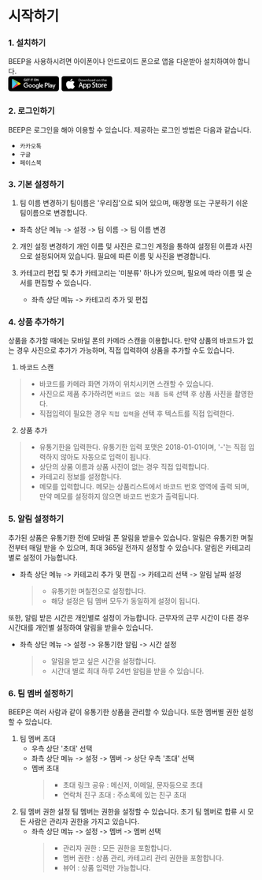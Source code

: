 # 시작하기 

### 1. 설치하기
BEEP을 사용하시려면 아이폰이나 안드로이드 폰으로 앱을 다운받아 설치하여야 합니다.<br/>
[![github pages](_images/googleplay.png)](http://play.google.com/store/apps/details?id=com.bgpworks.beep)
[![github pages](_images/appstore.png)](http://itunes.apple.com/app/1242739153)

### 2. 로그인하기
BEEP은 로그인을 해야 이용할 수 있습니다. 제공하는 로그인 방법은 다음과 같습니다.
- `카카오톡`
- `구글`
- `페이스북`

### 3. 기본 설정하기
 1. 팀 이름 변경하기
     팀이름은 '우리집'으로 되어 있으며, 매장명 또는 구분하기 쉬운 팀이름으로 변경합니다.
   - 좌측 상단 메뉴 -> 설정 -> 팀 이름 -> 팀 이름 변경
   
 2. 개인 설정 변경하기
     개인 이름 및 사진은 로그인 계정을 통하여 설정된 이름과 사진으로 설정되어져 있습니다. 필요에 따른 이름 및 사진을 변경합니다.
 
 3. 카테고리 편집 및 추가
    카테고리는 '미분류' 하나가 있으며, 필요에 따라 이름 및 순서를 편집할 수 있습니다.
    - 좌측 상단 메뉴 -> 카테고리 추가 및 편집 


### 4. 상품 추가하기
상품을 추가할 때에는 모바일 폰의 카메라 스캔을 이용합니다.
만약 상품의 바코드가 없는 경우 사진으로 추가가 가능하며, 직접 입력하여 상품을 추가할 수도 있습니다.
1. 바코드 스캔 
  > * 바코드를 카메라 화면 가까이 위치시키면 스캔할 수 있습니다.
  > * 사진으로 제품 추가하려면 `바코드 없는 제품 등록` 선택 후 상품 사진을 촬영한다.
  > * 직접입력이 필요한 경우 `직접 입력`을 선택 후 텍스트를 직접 입력한다. 
2.  상품 추가
  > * 유통기한을 입력한다. 유통기한 입력 포맷은 2018-01-01이며, '-'는 직접 입력하지 않아도 자동으로 입력이 됩니다.
  > * 상단의 상품 이름과 상품 사진이 없는 경우 직접 입력합니다.
  > * 카테고리 정보를 설정합니다.
  > * 메모를 입력합니다. 메모는 상품리스트에서 바코드 번호 영역에 출력 되며, 만약 메모를 설정하지 않으면 바코드 번호가 출력됩니다. 

### 5. 알림 설정하기
추가된 상품은 유통기한 전에 모바일 폰 알림을 받을수 있습니다. 알림은 유통기한 며칠전부터 매일 받을 수 있으며, 최대 365일 전까지 설정할 수 있습니다. 알림은 카테고리별로 설정이 가능합니다.
 - 좌측 상단 메뉴 -> 카테고리 추가 및 편집 -> 카테고리 선택 -> 알림 날짜 설정
   > * 유통기한 며칠전으로 설정합니다.
   > * 해당 설정은 팀 멤버 모두가 동일하게 설정이 됩니다.

또한, 알림 받은 시간은 개인별로 설정이 가능합니다. 근무자의 근무 시간이 다른 경우 시간대를 개인별 설정하여 알림을 받을수 있습니다.
 - 좌측 상단 메뉴 -> 설정 -> 유통기한 알림 -> 시간 설정
   > * 알림을 받고 싶은 시간을 설정합니다.
   > * 시간대 별로 최대 하루 24번 알림을 받을 수 있습니다.

### 6. 팀 멤버 설정하기
BEEP은 여러 사람과 같이 유통기한 상품을 관리할 수 있습니다. 또한 멤버별 권한 설정할 수 있습니다.
 1. 팀 멤버 초대
    - 우측 상단 '초대' 선택
    - 좌측 상단 메뉴 -> 설정 -> 멤버 -> 상단 우측 '초대' 선택
    - 멤버 초대
      > * 초대 링크 공유 : 메신저, 이메일, 문자등으로 초대
      > * 연락처 친구 초대 : 주소록에 있는 친구 초대
 2. 팀 멤버 권한 설정
     팀 멤버는 권한을 설정할 수 있습니다. 초기 팀 멤버로 합류 시 모든 사람은 관리자 권한을 가지고 있습니다.
    - 좌측 상단 메뉴 -> 설정 -> 멤버 -> 멤버 선택
      > * 관리자 권한 : 모든 권한을 포함합니다.
      > * 멤버 권한 : 상품 관리, 카테고리 관리 권한을 포함합니다.
      > * 뷰어 : 상품 입력만 가능합니다.

